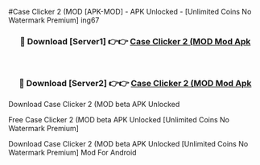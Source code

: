 #Case Clicker 2 (MOD [APK-MOD] - APK Unlocked - [Unlimited Coins No Watermark Premium] ing67



<div align="center">

<h3>🔴 Download [Server1] 👉👉 <a href="https://momento.my/?title=Case_Clicker_2_(MOD">Case Clicker 2 (MOD Mod Apk</a></h3><br>

<h3>🔴 Download [Server2] 👉👉 <a href="https://momento.my/?title=Case_Clicker_2_(MOD">Case Clicker 2 (MOD Mod Apk</a></h3>
</div>



Download Case Clicker 2 (MOD beta APK Unlocked

Free Case Clicker 2 (MOD beta APK Unlocked [Unlimited Coins No Watermark Premium]

Download Case Clicker 2 (MOD beta APK Unlocked [Unlimited Coins No Watermark Premium] Mod For Android
